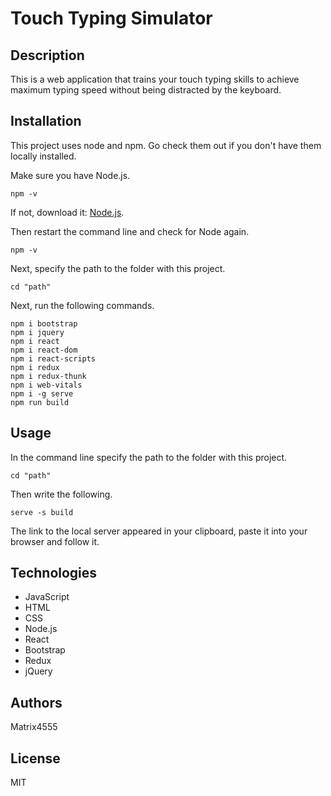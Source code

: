 # Touch Typing Simulator

## Description

This is a web application that trains your touch typing skills to achieve maximum typing speed without being distracted by the keyboard.

## Installation

This project uses node and npm. Go check them out if you don't have them locally installed.

Make sure you have Node.js.

```
npm -v
```

If not, download it: [Node.js](https://nodejs.org/).

Then restart the command line and check for Node again.

```
npm -v
```

Next, specify the path to the folder with this project. 

```
cd "path"
```

Next, run the following commands.

```
npm i bootstrap
npm i jquery
npm i react
npm i react-dom
npm i react-scripts
npm i redux
npm i redux-thunk
npm i web-vitals
npm i -g serve
npm run build
```

## Usage

In the command line specify the path to the folder with this project.

```
cd "path"
```

Then write the following.

```
serve -s build
```

The link to the local server appeared in your clipboard, paste it into your browser and follow it.

## Technologies

- JavaScript
- HTML
- CSS
- Node.js
- React
- Bootstrap
- Redux
- jQuery

## Authors

Matrix4555

## License

MIT
